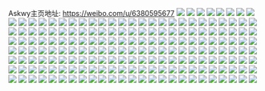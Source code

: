 Askwy主页地址: https://weibo.com/u/6380595677 
![](https://wx4.sinaimg.cn/mw2000/006XOkpvgy1h95chig8tdj30wi17cqfj.jpg) 
![](https://wx4.sinaimg.cn/mw2000/006XOkpvgy1h95chquy2aj32c0340e84.jpg) 
![](https://wx4.sinaimg.cn/mw2000/006XOkpvgy1h95chxxlbpj32c033zx6q.jpg) 
![](https://wx4.sinaimg.cn/mw2000/006XOkpvgy1h95ci48o6qj31ok28rhdu.jpg) 
![](https://wx4.sinaimg.cn/mw2000/006XOkpvgy1h95ci6jn1yj31mi260npd.jpg) 
![](https://wx4.sinaimg.cn/mw2000/006XOkpvgy1h95ciy70otj32dc35sqv6.jpg) 
![](https://wx4.sinaimg.cn/mw2000/006XOkpvgy1h95ci7xkzrj31j62pskjl.jpg) 
![](https://wx4.sinaimg.cn/mw2000/006XOkpvgy1h4otp0uskoj31400u0jxt.jpg) 
![](https://wx4.sinaimg.cn/mw2000/006XOkpvgy1h4otsmk9avj33402c0u0z.jpg) 
![](https://wx4.sinaimg.cn/mw2000/006XOkpvgy1h4otoz2daaj33402c0kjo.jpg) 
![](https://wx4.sinaimg.cn/mw2000/006XOkpvgy1h4ottada7vj32c03524qr.jpg) 
![](https://wx4.sinaimg.cn/mw2000/006XOkpvgy1h4otrb3l54j31sc2dsnpe.jpg) 
![](https://wx4.sinaimg.cn/mw2000/006XOkpvgy1h4otrtnnf4j32c03404qs.jpg) 
![](https://wx4.sinaimg.cn/mw2000/006XOkpvgy1h4otqfp503j32c0340b2e.jpg) 
![](https://wx4.sinaimg.cn/mw2000/006XOkpvgy1h4otr38h7nj334022mx6q.jpg) 
![](https://wx4.sinaimg.cn/mw2000/006XOkpvgy1h4ottj98w9j33402c0e82.jpg) 
![](https://wx4.sinaimg.cn/mw2000/006XOkpvgy1h23223e9fdj30u01404dv.jpg) 
![](https://wx4.sinaimg.cn/mw2000/006XOkpvgy1h23223ws99j30u0150dn4.jpg) 
![](https://wx4.sinaimg.cn/mw2000/006XOkpvgy1h23224g6jmj30u011sk2n.jpg) 
![](https://wx4.sinaimg.cn/mw2000/006XOkpvgy1h23224zrxcj30zk1be4b2.jpg) 
![](https://wx4.sinaimg.cn/mw2000/006XOkpvgy1h23225i88bj30u0140jwc.jpg) 
![](https://wx4.sinaimg.cn/mw2000/006XOkpvgy1h232294b0dj32dc35sx6q.jpg) 
![](https://wx4.sinaimg.cn/mw2000/006XOkpvgy1h2322dsn6zj335s35s7wj.jpg) 
![](https://wx4.sinaimg.cn/mw2000/006XOkpvgy1h2325beujzj30wi17cn9j.jpg) 
![](https://wx4.sinaimg.cn/mw2000/006XOkpvgy1h15w4eeo4sj33402c0e82.jpg) 
![](https://wx4.sinaimg.cn/mw2000/006XOkpvgy1h15w48cjmqj33402c0qv7.jpg) 
![](https://wx4.sinaimg.cn/mw2000/006XOkpvgy1h15w4gl135j31o01o07wh.jpg) 
![](https://wx4.sinaimg.cn/mw2000/006XOkpvgy1h15w4fc56aj30wi0nck37.jpg) 
![](https://wx4.sinaimg.cn/mw2000/006XOkpvgy1h0t4mvzg7zj30u01407bd.jpg) 
![](https://wx4.sinaimg.cn/mw2000/006XOkpvgy1h0t4mvhvzuj31o81967wh.jpg) 
![](https://wx4.sinaimg.cn/mw2000/006XOkpvgy1h0t4oesegvj30tf0tfn5h.jpg) 
![](https://wx4.sinaimg.cn/mw2000/006XOkpvgy1h0t4mwe847j30u00slgqv.jpg) 
![](https://wx4.sinaimg.cn/mw2000/006XOkpvgy1h0t4mzgjxuj32c0340npd.jpg) 
![](https://wx4.sinaimg.cn/mw2000/006XOkpvgy1h0t4qd96k8j32c0340qv6.jpg) 
![](https://wx4.sinaimg.cn/mw2000/006XOkpvgy1h0t4qadt9zj30u00tzjzg.jpg) 
![](https://wx4.sinaimg.cn/mw2000/006XOkpvgy1h0h8p7yupbj33402c07wi.jpg) 
![](https://wx4.sinaimg.cn/mw2000/006XOkpvgy1h0h8pkdaqij30wi1ycgz1.jpg) 
![](https://wx4.sinaimg.cn/mw2000/006XOkpvgy1h0h8poxoz1j30wi1yc7gl.jpg) 
![](https://wx4.sinaimg.cn/mw2000/006XOkpvgy1h0h8pgjrbtj32bz35skjm.jpg) 
![](https://wx4.sinaimg.cn/mw2000/006XOkpvgy1h0h8pc1bspj32dc35sqv7.jpg) 
![](https://wx4.sinaimg.cn/mw2000/006XOkpvgy1h06tpsd0pzj30u00u0dpb.jpg) 
![](https://wx4.sinaimg.cn/mw2000/006XOkpvgy1h06tpnmahkj32dc480npf.jpg) 
![](https://wx4.sinaimg.cn/mw2000/006XOkpvgy1h06tpq97icj31rv35s1ky.jpg) 
![](https://wx4.sinaimg.cn/mw2000/006XOkpvgy1h06tpxlwenj33402c0hdv.jpg) 
![](https://wx4.sinaimg.cn/mw2000/006XOkpvgy1h06tpzjk5zj32c0340u0x.jpg) 
![](https://wx4.sinaimg.cn/mw2000/006XOkpvgy1h06tq0rpqyj32c02c0e81.jpg) 
![](https://wx4.sinaimg.cn/mw2000/006XOkpvgy1h02b19gb2bj30wi0wiwj2.jpg) 
![](https://wx4.sinaimg.cn/mw2000/006XOkpvgy1h02b18njasj30wi0wi43c.jpg) 
![](https://wx4.sinaimg.cn/mw2000/006XOkpvgy1gzvm59ecywj30u00u0469.jpg) 
![](https://wx4.sinaimg.cn/mw2000/006XOkpvgy1gzvm57iu6ij30u00u0tf1.jpg) 
![](https://wx4.sinaimg.cn/mw2000/006XOkpvgy1gzvm58nlf5j31400u0dqy.jpg) 
![](https://wx4.sinaimg.cn/mw2000/006XOkpvgy1gzvm5786p6j30u014013i.jpg) 
![](https://wx4.sinaimg.cn/mw2000/006XOkpvgy1gzvm59qv3yj30u0140jy6.jpg) 
![](https://wx4.sinaimg.cn/mw2000/006XOkpvgy1gzvm5926n0j31400u0wnu.jpg) 
![](https://wx4.sinaimg.cn/mw2000/006XOkpvgy1gzhrzupiznj32c0340kjm.jpg) 
![](https://wx4.sinaimg.cn/mw2000/006XOkpvgy1gzhs043n07j31e51e64bg.jpg) 
![](https://wx4.sinaimg.cn/mw2000/006XOkpvgy1gzhrzwb5dyj33402c0qv5.jpg) 
![](https://wx4.sinaimg.cn/mw2000/006XOkpvgy1gzhs09g4qpj33402c07wi.jpg) 
![](https://wx4.sinaimg.cn/mw2000/006XOkpvgy1gzhs02yz1uj32c033zqv7.jpg) 
![](https://wx4.sinaimg.cn/mw2000/006XOkpvgy1gzhs07en3qj32c03404qq.jpg) 
![](https://wx4.sinaimg.cn/mw2000/006XOkpvgy1gzhs0d9ulkj32c0340x6r.jpg) 
![](https://wx4.sinaimg.cn/mw2000/006XOkpvgy1gzhs0ezuu5j33402c0hdt.jpg) 
![](https://wx4.sinaimg.cn/mw2000/006XOkpvgy1gzhs05dlo7j33402c0b29.jpg) 
![](https://wx4.sinaimg.cn/mw2000/006XOkpvgy1gy3y01nyrlj30u0140tj3.jpg) 
![](https://wx4.sinaimg.cn/mw2000/006XOkpvgy1gy3y0teml9j31400u0dmg.jpg) 
![](https://wx4.sinaimg.cn/mw2000/006XOkpvgy1gy3y00eg36j30u0140k2p.jpg) 
![](https://wx4.sinaimg.cn/mw2000/006XOkpvgy1gy3y00v6uhj30u0140tnv.jpg) 
![](https://wx4.sinaimg.cn/mw2000/006XOkpvgy1gy3y03odzij30u00u0tc0.jpg) 
![](https://wx4.sinaimg.cn/mw2000/006XOkpvgy1gy3y0174qjj30u00u0k0b.jpg) 
![](https://wx4.sinaimg.cn/mw2000/006XOkpvgy1gy3y02j45xj31400u07by.jpg) 
![](https://wx4.sinaimg.cn/mw2000/006XOkpvgy1gy3y04fankj30u00u0djb.jpg) 
![](https://wx4.sinaimg.cn/mw2000/006XOkpvgy1gxqvzomssvj32ct340hdw.jpg) 
![](https://wx4.sinaimg.cn/mw2000/006XOkpvgy1gxqvzwwsg9j32c0340npg.jpg) 
![](https://wx4.sinaimg.cn/mw2000/006XOkpvgy1gxqvzybjikj30wh0xdgyz.jpg) 
![](https://wx4.sinaimg.cn/mw2000/006XOkpvgy1gxa7dwtjryj30u01404fh.jpg) 
![](https://wx4.sinaimg.cn/mw2000/006XOkpvgy1gxa7dwe5iwj30u00u012c.jpg) 
![](https://wx4.sinaimg.cn/mw2000/006XOkpvgy1gxa7dysg89j33402c0qv7.jpg) 
![](https://wx4.sinaimg.cn/mw2000/006XOkpvgy1gxa7dzboe8j30qw0yftfw.jpg) 
![](https://wx4.sinaimg.cn/mw2000/006XOkpvgy1gxa7dvfp9oj326z27b7wi.jpg) 
![](https://wx4.sinaimg.cn/mw2000/006XOkpvgy1gxa7dzn6oaj30v8152tgz.jpg) 
![](https://wx4.sinaimg.cn/mw2000/006XOkpvgy1gxa7dsnvvnj30vc165tir.jpg) 
![](https://wx4.sinaimg.cn/mw2000/006XOkpvgy1gxa7dvzspfj30u00x5aif.jpg) 
![](https://wx4.sinaimg.cn/mw2000/006XOkpvgy1gxa7du1tx9j32c03407wi.jpg) 
![](https://wx4.sinaimg.cn/mw2000/006XOkpvgy1gwsygeigugj3340340e82.jpg) 
![](https://wx4.sinaimg.cn/mw2000/006XOkpvgy1gwsygbe0qgj30zk1hc12t.jpg) 
![](https://wx4.sinaimg.cn/mw2000/006XOkpvgy1gwsygg50f8j32c03404qr.jpg) 
![](https://wx4.sinaimg.cn/mw2000/006XOkpvgy1gwsyghmb7qj33402c0qv6.jpg) 
![](https://wx4.sinaimg.cn/mw2000/006XOkpvgy1gwsygckfdlj30pd0xmtm3.jpg) 
![](https://wx4.sinaimg.cn/mw2000/006XOkpvgy1gwsygkmwbhj30zk1bejxv.jpg) 
![](https://wx4.sinaimg.cn/mw2000/006XOkpvgy1gwsygjt17pj30sq0urgtf.jpg) 
![](https://wx4.sinaimg.cn/mw2000/006XOkpvgy1gwsygbukw0j30zk1hck48.jpg) 
![](https://wx4.sinaimg.cn/mw2000/006XOkpvgy1gwsygixv92j33402c07wi.jpg) 
![](https://wx4.sinaimg.cn/mw2000/006XOkpvgy1guztau3ofvj60u0140wox02.jpg) 
![](https://wx4.sinaimg.cn/mw2000/006XOkpvgy1guztarq9yoj60u014045c02.jpg) 
![](https://wx4.sinaimg.cn/mw2000/006XOkpvgy1guztat1195j610b0u0dnl02.jpg) 
![](https://wx4.sinaimg.cn/mw2000/006XOkpvgy1guxinl4e3nj60dc07iq3502.jpg) 
![](https://wx4.sinaimg.cn/mw2000/006XOkpvgy1gusmkbretxj60dw07tjs202.jpg) 
![](https://wx4.sinaimg.cn/mw2000/006XOkpvly1gso5mqbzl4j30u01hax6p.jpg) 
![](https://wx4.sinaimg.cn/mw2000/006XOkpvly1gso5mqzmi1j30tz0u0779.jpg) 
![](https://wx4.sinaimg.cn/mw2000/006XOkpvly1gso5mrhaaqj31w02iox6p.jpg) 
![](https://wx4.sinaimg.cn/mw2000/006XOkpvly1gso5mtktobj3334334u0y.jpg) 
![](https://wx4.sinaimg.cn/mw2000/006XOkpvly1gso5ms974oj33342bce81.jpg) 
![](https://wx4.sinaimg.cn/mw2000/006XOkpvly1gso5mpbhldj33342bchdt.jpg) 
![](https://wx4.sinaimg.cn/mw2000/006XOkpvly1gso5mrriauj30u01hcwoi.jpg) 
![](https://wx4.sinaimg.cn/mw2000/006XOkpvly1gso5owrz1rj33342bc4qr.jpg) 
![](https://wx4.sinaimg.cn/mw2000/006XOkpvly1gso5mpkz17j311l0tzwk0.jpg) 
![](https://wx4.sinaimg.cn/mw2000/006XOkpvly1gqsd7rju3wj31jk5f51ky.jpg) 
![](https://wx4.sinaimg.cn/mw2000/006XOkpvly1gow6oqapgaj30u00ic44o.jpg) 
![](https://wx4.sinaimg.cn/mw2000/006XOkpvly1gow6oq44ozj30u00gmjxf.jpg) 
![](https://wx4.sinaimg.cn/mw2000/006XOkpvly1gow6oqjc9jj30u0129n28.jpg) 
![](https://wx4.sinaimg.cn/mw2000/006XOkpvly1gow6pypshoj30u00u0wp0.jpg) 
![](https://wx4.sinaimg.cn/mw2000/006XOkpvly1gow6c2h500j32bc3347wh.jpg) 
![](https://wx4.sinaimg.cn/mw2000/006XOkpvly1gow6js2e5cj32bc2bc7wh.jpg) 
![](https://wx4.sinaimg.cn/mw2000/006XOkpvly1gow6c3m8cdj32bc334x6p.jpg) 
![](https://wx4.sinaimg.cn/mw2000/006XOkpvly1gow6kjoon0j30u00u03z3.jpg) 
![](https://wx4.sinaimg.cn/mw2000/006XOkpvly1gl6xua7iznj31400u0k6z.jpg) 
![](https://wx4.sinaimg.cn/mw2000/006XOkpvly1gl4jr0bu5ej30sg0g1dzz.jpg) 
![](https://wx4.sinaimg.cn/mw2000/006XOkpvly1gjtw5f3hjbj33342bcb2a.jpg) 
![](https://wx4.sinaimg.cn/mw2000/006XOkpvly1gjlnyqat1pj30u01400wh.jpg) 
![](https://wx4.sinaimg.cn/mw2000/006XOkpvly1gjlo0ak5okj31z41hc1kz.jpg) 
![](https://wx4.sinaimg.cn/mw2000/006XOkpvly1gjlnyqkhd6j30u0140mzu.jpg) 
![](https://wx4.sinaimg.cn/mw2000/006XOkpvly1gjlnzmljfgj30u00u0q65.jpg) 
![](https://wx4.sinaimg.cn/mw2000/006XOkpvly1gfs23md18yj30n00yigp1.jpg) 
![](https://wx4.sinaimg.cn/mw2000/006XOkpvly1gaoxvnz4e9j31400u010c.jpg) 
![](https://wx4.sinaimg.cn/mw2000/006XOkpvly1g9x287b7otj30m80go76z.jpg) 
![](https://wx4.sinaimg.cn/mw2000/006XOkpvly1g9ioum35zfj30u0111adw.jpg) 
![](https://wx4.sinaimg.cn/mw2000/006XOkpvly1g9f9aegz42j30u010r410.jpg) 
![](https://wx4.sinaimg.cn/mw2000/006XOkpvly1g9dhqc6avoj30n00vwgof.jpg) 
![](https://wx4.sinaimg.cn/mw2000/006XOkpvly1g9dhqckpelj30sg16gn0l.jpg) 
![](https://wx4.sinaimg.cn/mw2000/006XOkpvly1g9dhqdey33j30ti11545a.jpg) 
![](https://wx4.sinaimg.cn/mw2000/006XOkpvly1g9cqgl2whfj30u0140dmc.jpg) 
![](https://wx4.sinaimg.cn/mw2000/006XOkpvly1g9cqgkfqg2j30rs1awtmw.jpg) 
![](https://wx4.sinaimg.cn/mw2000/006XOkpvly1g9cqgn6lonj30u0140dl4.jpg) 
![](https://wx4.sinaimg.cn/mw2000/006XOkpvly1g9cqgmjbfhj30u013ytg6.jpg) 
![](https://wx4.sinaimg.cn/mw2000/006XOkpvly1g9cqgnqniyj30u0140jvv.jpg) 
![](https://wx4.sinaimg.cn/mw2000/006XOkpvly1g9cqgo7ztzj30u00u07a2.jpg) 
![](https://wx4.sinaimg.cn/mw2000/006XOkpvly1g9cqgoz55lj31400u00z9.jpg) 
![](https://wx4.sinaimg.cn/mw2000/006XOkpvly1g9cqgpnpfvj30u00u00zc.jpg) 
![](https://wx4.sinaimg.cn/mw2000/006XOkpvly1g9cqgq7wpkj30u014011a.jpg) 
![](https://wx4.sinaimg.cn/mw2000/006XOkpvly1g909h5cfd8j318g271k4z.jpg) 
![](https://wx4.sinaimg.cn/mw2000/006XOkpvly1g8xjvw46odj30qo11fdl0.jpg) 
![](https://wx4.sinaimg.cn/mw2000/006XOkpvly1g8xjvwv37lj30u00k0abv.jpg) 
![](https://wx4.sinaimg.cn/mw2000/006XOkpvly1g8xjvxbn7wj30qo140412.jpg) 
![](https://wx4.sinaimg.cn/mw2000/006XOkpvly1g8xjw0tyn0j30qo140gtd.jpg) 
![](https://wx4.sinaimg.cn/mw2000/006XOkpvly1g8xjw194xtj30u00k0dhn.jpg) 
![](https://wx4.sinaimg.cn/mw2000/006XOkpvly1g8xjw1rg81j31400qodjo.jpg) 
![](https://wx4.sinaimg.cn/mw2000/006XOkpvly1g8xjy2hu99j30ku11241y.jpg) 
![](https://wx4.sinaimg.cn/mw2000/006XOkpvly1g8wa6e5jm1j30u0190q76.jpg) 
![](https://wx4.sinaimg.cn/mw2000/006XOkpvly1g8wa6dq4v9j30u0160q9i.jpg) 
![](https://wx4.sinaimg.cn/mw2000/006XOkpvly1g8wa6eew62j30k00zjdhe.jpg) 
![](https://wx4.sinaimg.cn/mw2000/006XOkpvly1g8wa6eqjmpj30u00u0tat.jpg) 
![](https://wx4.sinaimg.cn/mw2000/006XOkpvly1g8wa6d2bibj30m00x0428.jpg) 
![](https://wx4.sinaimg.cn/mw2000/006XOkpvly1g8wa6f53wbj30u01hc41l.jpg) 
![](https://wx4.sinaimg.cn/mw2000/006XOkpvly1g8wa6fk850j30jg16pdk8.jpg) 
![](https://wx4.sinaimg.cn/mw2000/006XOkpvly1g8wa6fxepvj30jg0t6781.jpg) 
![](https://wx4.sinaimg.cn/mw2000/006XOkpvly1g8wa6g7yf4j30u0190jth.jpg) 
![](https://wx4.sinaimg.cn/mw2000/006XOkpvly1g8t079ohkxj30u01hd45o.jpg) 
![](https://wx4.sinaimg.cn/mw2000/006XOkpvly1g8t07adl0bj30u01hd47o.jpg) 
![](https://wx4.sinaimg.cn/mw2000/006XOkpvly1g8t07ay51fj30u20u0795.jpg) 
![](https://wx4.sinaimg.cn/mw2000/006XOkpvly1g8t07baokpj30hs0np0ti.jpg) 
![](https://wx4.sinaimg.cn/mw2000/006XOkpvly1g8so9ov6otj30f10got9k.jpg) 
![](https://wx4.sinaimg.cn/mw2000/006XOkpvly1g8p4wkwd9pj30qo0hit96.jpg) 
![](https://wx4.sinaimg.cn/mw2000/006XOkpvly1g8oihrjpihj30k00u03zt.jpg) 
![](https://wx4.sinaimg.cn/mw2000/006XOkpvly1g8mzt2buqgj31400u0din.jpg) 
![](https://wx4.sinaimg.cn/mw2000/006XOkpvly1g8d3jbyxj6j32o03k04qs.jpg) 
![](https://wx4.sinaimg.cn/mw2000/006XOkpvly1g6kvs1m23gj30on0hrwwn.jpg) 
![](https://wx4.sinaimg.cn/mw2000/006XOkpvly1g6kvpjlx7tj30u01400z2.jpg) 
![](https://wx4.sinaimg.cn/mw2000/006XOkpvly1g2ke1kbcw5j31400u0799.jpg) 
![](https://wx4.sinaimg.cn/mw2000/006XOkpvly1g1fua6g2zgj30j60j6dgr.jpg) 
![](https://wx4.sinaimg.cn/mw2000/006XOkpvly1fybsz22k71j30zk0qo7e0.jpg) 
![](https://wx4.sinaimg.cn/mw2000/006XOkpvly1fy1mxk91r5j30qo0x6jvq.jpg) 
![](https://wx4.sinaimg.cn/mw2000/006XOkpvly1fxzltr0yoyj31900u0gow.jpg) 
![](https://wx4.sinaimg.cn/mw2000/006XOkpvly1fxzltrih49j31400u0dm7.jpg) 
![](https://wx4.sinaimg.cn/mw2000/006XOkpvly1fxzlts6vmgj31f40u07b5.jpg) 
![](https://wx4.sinaimg.cn/mw2000/006XOkpvly1fxpwd8v8t5j31eb0qowi7.jpg) 
![](https://wx4.sinaimg.cn/mw2000/006XOkpvly1fxnhw2xwuqj30qo0zjn12.jpg) 
![](https://wx4.sinaimg.cn/mw2000/006XOkpvly1fxhpub53mlj30zk0qomz1.jpg) 
![](https://wx4.sinaimg.cn/mw2000/006XOkpvly1fuhobb39wzj30u03g0kjm.jpg) 
![](https://wx4.sinaimg.cn/mw2000/006XOkpvly1fuhob9avhoj30u07g71l1.jpg) 
![](https://wx4.sinaimg.cn/mw2000/006XOkpvgy1fsz8zu267jj30j60y3q4b.jpg) 
![](https://wx4.sinaimg.cn/mw2000/006XOkpvly1fs1uj0vbidj30uo16mgoq.jpg) 
![](https://wx4.sinaimg.cn/mw2000/006XOkpvly1fru6q7ne0cj30k00qotau.jpg) 
![](https://wx4.sinaimg.cn/mw2000/006XOkpvly1fr3nim2hugj30ci0cy3yz.jpg) 
